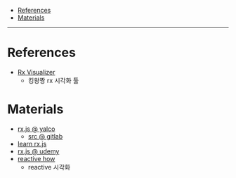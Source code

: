 - [References](#references)
- [Materials](#materials)

---

# References

* [Rx Visualizer](https://rxviz.com/)
  * 킹왕짱 rx 시각화 툴

# Materials

* [rx.js @ yalco](https://www.yalco.kr/lectures/rxjs/)
  * [src @ gitlab](https://gitlab.com/yalco/yalco-rxjs-practice-server)
* [learn rx.js](https://www.learnrxjs.io/)
* [rx.js @ udemy](https://matchgroup.udemy.com/course/rxjs-course/learn/lecture/10897630#reviews)
* [reactive how](https://reactive.how/)
  * reactive 시각화

